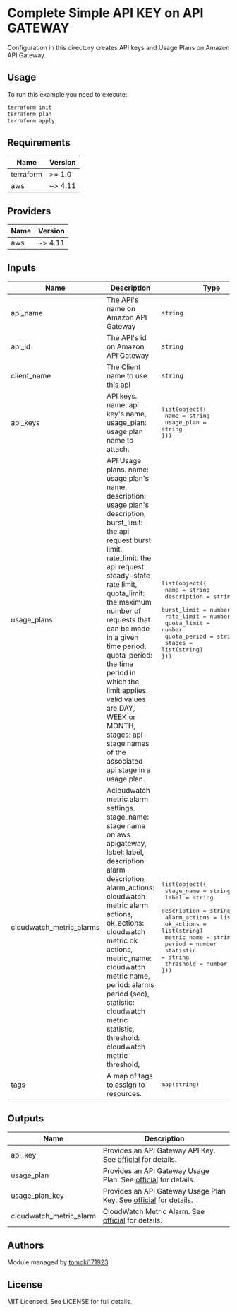 # Complete Simple API KEY on API GATEWAY

Configuration in this directory creates API keys and Usage Plans on Amazon API Gateway.

## Usage

To run this example you need to execute:

```bash
terraform init
terraform plan
terraform apply
```

## Requirements

| Name      | Version |
| --------- | ------- |
| terraform | >= 1.0  |
| aws       | ~> 4.11 |

## Providers

| Name | Version |
| ---- | ------- |
| aws  | ~> 4.11 |

## Inputs

| Name                     | Description                                                                                                                                                                                                                                                                                                                                                                                                                              | Type                                                                                                                                                                                                     | Default                                                        | Required |
| ------------------------ | ---------------------------------------------------------------------------------------------------------------------------------------------------------------------------------------------------------------------------------------------------------------------------------------------------------------------------------------------------------------------------------------------------------------------------------------- | -------------------------------------------------------------------------------------------------------------------------------------------------------------------------------------------------------- | -------------------------------------------------------------- | :------: |
| api_name                 | The API's name on Amazon API Gateway                                                                                                                                                                                                                                                                                                                                                                                                     | `string` | `null` |   yes    |
| api_id                   | The API's id on Amazon API Gateway                                                                                                                                                                                                                                                                                                                                                                                                       | `string` | `null` |   yes    |
| client_name              | The Client name to use this api                                                                                                                                                                                                                                                                                                                                                                                                          | `string` | `null` |    no    |
| api_keys                 | API keys. name: api key's name, usage_plan: usage plan name to attach.                                                                                                                                                                                                                                                                                                                                                                   | <pre>list(object({<br> name = string<br> usage_plan = string<br>}))</pre>                                                                                                                                | See [api_keys on variables.tf](../..//variables.tf)</pre>           |    no    |
| usage_plans              | API Usage plans. name: usage plan's name, description: usage plan's description, burst_limit: the api request burst limit, rate_limit: the api request steady-state rate limit, quota_limit: the maximum number of requests that can be made in a given time period, quota_period: the time period in which the limit applies. valid values are DAY, WEEK or MONTH, stages: api stage names of the associated api stage in a usage plan. | <pre>list(object({<br> name = string<br> description = string<br> burst_limit = number<br> rate_limit = number<br> quota_limit = number<br> quota_period = string<br> stages = list(string)<br>}))</pre> | See [usage_plans on variables.tf](../..//variables.tf)              |    no    |
| cloudwatch_metric_alarms | Acloudwatch metric alarm settings. stage_name: stage name on aws apigateway, label: label, description: alarm description, alarm_actions: cloudwatch metric alarm actions, ok_actions: cloudwatch metric ok actions, metric_name: cloudwatch metric name, period: alarms period (sec), statistic: cloudwatch metric statistic, threshold: cloudwatch metric threshold, | <pre>list(object({<br> stage_name    = string<br> label         = string<br> description   = string<br> alarm_actions = list(string)<br> ok_actions    = list(string)<br> metric_name   = string<br> period        = number<br> statistic     = string<br> threshold     = number<br>}))</pre> | See [cloudwatch_metric_alarms on variables.tf](../..//variables.tf) |    no    |
| tags                     | A map of tags to assign to resources.                                                                                                                                                                                                                                                                                                                                                                                                    | <pre>map(string)</pre>                                                                                                                                                                                   | {}                                                             |    no    |

## Outputs

| Name           | Description                                                                                                                                                                 |
| -------------- | --------------------------------------------------------------------------------------------------------------------------------------------------------------------------- |
| api_key        | Provides an API Gateway API Key. See [official](https://registry.terraform.io/providers/hashicorp/aws/latest/docs/resources/api_gateway_api_key) for details.               |
| usage_plan     | Provides an API Gateway Usage Plan. See [official](https://registry.terraform.io/providers/hashicorp/aws/latest/docs/resources/api_gateway_usage_plan) for details.         |
| usage_plan_key | Provides an API Gateway Usage Plan Key. See [official](https://registry.terraform.io/providers/hashicorp/aws/latest/docs/resources/api_gateway_usage_plan_key) for details. |
| cloudwatch_metric_alarm | CloudWatch Metric Alarm. See [official](https://registry.terraform.io/providers/hashicorp/aws/latest/docs/resources/cloudwatch_metric_alarm) for details. |

## Authors

Module managed by [tomoki171923](https://github.com/tomoki171923).

## License

MIT Licensed. See LICENSE for full details.
